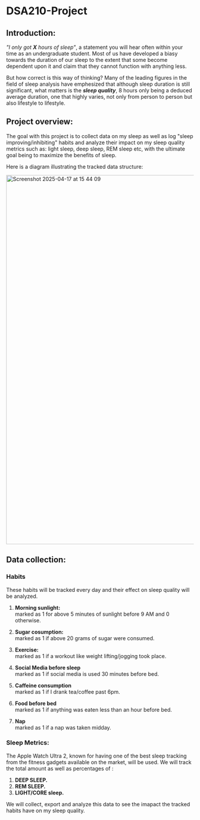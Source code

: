 # DSA210-Project


## Introduction:

*"I only got **X** hours of sleep"*, a statement you will hear often within your time as an undergraduate student. Most of us have developed a biasy towards the duration of our sleep to the extent that some become dependent upon it and claim that they cannot function with anything less.

But how correct is this way of thinking? Many of the leading figures in the field of sleep analysis have emphesized that although sleep duration is still significant, what matters is the **_sleep quality_**, 8 hours only being a deduced average duration, one that highly varies, not only from person to person but also lifestyle to lifestyle.


## Project overview:

The goal with this project is to collect data on my sleep as well as log "sleep improving/inhibiting" habits and analyze their impact on my sleep quality metrics such as: light sleep, deep sleep, REM sleep etc, with the ultimate goal being to maximize the benefits of sleep.

Here is a diagram illustrating the tracked data structure:

<img width="992" alt="Screenshot 2025-04-17 at 15 44 09" src="https://github.com/user-attachments/assets/05c39a56-923a-47e5-b55d-36041230520f" />


## Data collection:

### Habits

These habits will be tracked every day and their effect on sleep quality will be analyzed.

1. **Morning sunlight:**  
   marked as 1 for above 5 minutes of sunlight before 9 AM and 0 otherwise.
   
2. **Sugar cosumption:**  
   marked as 1 if above 20 grams of sugar were consumed.

4. **Exercise:**  
   marked as 1 if a workout like weight lifting/jogging took place.

5. **Social Media before sleep**  
   marked as 1 if social media is used 30 minutes before bed.

6. **Caffeine consumption**  
   marked as 1 if I drank tea/coffee past 6pm.

7. **Food before bed**  
   marked as 1 if anything was eaten less than an hour before bed.

8. **Nap**  
   marked as 1 if a nap was taken midday.
   



### Sleep Metrics:
The Apple Watch Ultra 2, known for having one of the best sleep tracking from the fitness gadgets available on the market, will be used.
We will track the total amount as well as percentages of :

1. **DEEP SLEEP.**
2. **REM SLEEP.**
3. **LIGHT/CORE sleep.**

We will collect, export and analyze this data to see the imapact the tracked habits have on my sleep quality.


